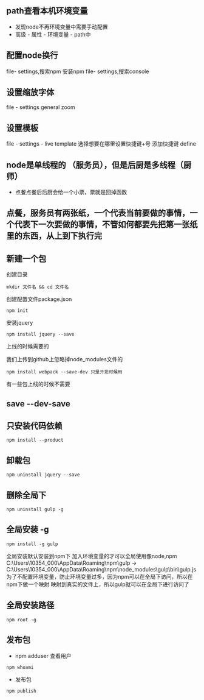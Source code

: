 ## path查看本机环境变量
- 发现node不再环境变量中需要手动配置
- 高级 - 属性 - 环境变量 - path中
## 配置node换行 
file- settings,搜索npm  安装npm
file- settings,搜索console
## 设置缩放字体
file - settings general  zoom
## 设置模板
file - settings - live template 选择想要在哪里设置快捷键+号 添加快捷键 define 


## node是单线程的 （服务员），但是后厨是多线程（厨师）
- 点餐点餐后后厨会给一个小票，票就是回掉函数

## 点餐，服务员有两张纸，一个代表当前要做的事情，一个代表下一次要做的事情，不管如何都要先把第一张纸里的东西，从上到下执行完

## 新建一个包
创建目录 
```
mkdir 文件名 && cd 文件名
```
创建配置文件package.json
```
npm init
```
安装jquery
```
npm install jquery --save
```
上线的时候需要的

我们上传到github上忽略掉node_modules文件的
```
npm install webpack --save-dev 只是开发时候用
```
有一些包上线的时候不需要
## save --dev-save
## 只安装代码依赖
```
npm install --product
```
## 卸载包
```
npm uninstall jquery --save
```
## 删除全局下
```
npm uninstall gulp -g
```
## 全局安装 -g
```
npm install -g gulp
```
全局安装默认安装到npm下
加入环境变量的才可以全局使用像node,npm
C:\Users\10354_000\AppData\Roaming\npm\gulp -> C:\Users\10354_000\AppData\Roaming\npm\node_modules\gulp\bin\gulp.js
为了不配置环境变量，防止环境变量过多，因为npm可以在全局下访问，所以在npm下做一个映射 映射到真实的文件上，所以gulp就可以在全局下进行访问了
## 全局安装路径
```
npm root -g
```

## 发布包
- npm adduser
查看用户
```
npm whoami
```
- 发布包
```
npm publish
```